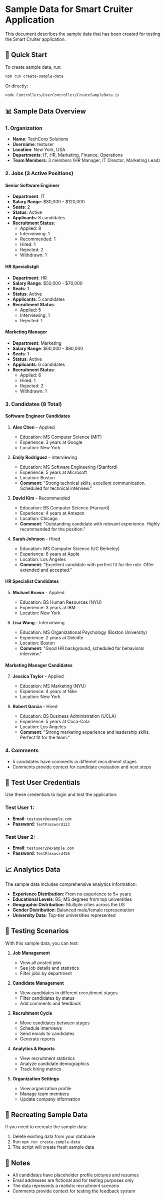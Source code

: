 # Sample Data for Smart Cruiter Application

This document describes the sample data that has been created for testing the Smart Cruiter application.

## 🚀 Quick Start

To create sample data, run:
```bash
npm run create-sample-data
```

Or directly:
```bash
node Controllers/UserController/CreateSampleData.js
```

## 📊 Sample Data Overview

### 1. Organization
- **Name**: TechCorp Solutions
- **Username**: testuser
- **Location**: New York, USA
- **Departments**: IT, HR, Marketing, Finance, Operations
- **Team Members**: 3 members (HR Manager, IT Director, Marketing Lead)

### 2. Jobs (3 Active Positions)

#### Senior Software Engineer
- **Department**: IT
- **Salary Range**: $80,000 - $120,000
- **Seats**: 2
- **Status**: Active
- **Applicants**: 8 candidates
- **Recruitment Status**:
  - Applied: 8
  - Interviewing: 1
  - Recommended: 1
  - Hired: 1
  - Rejected: 2
  - Withdrawn: 1

#### HR Specialistgit
- **Department**: HR
- **Salary Range**: $50,000 - $70,000
- **Seats**: 1
- **Status**: Active
- **Applicants**: 5 candidates
- **Recruitment Status**:
  - Applied: 5
  - Interviewing: 1
  - Rejected: 1

#### Marketing Manager
- **Department**: Marketing
- **Salary Range**: $60,000 - $90,000
- **Seats**: 1
- **Status**: Active
- **Applicants**: 6 candidates
- **Recruitment Status**:
  - Applied: 6
  - Hired: 1
  - Rejected: 2
  - Withdrawn: 1

### 3. Candidates (8 Total)

#### Software Engineer Candidates
1. **Alex Chen** - Applied
   - Education: MS Computer Science (MIT)
   - Experience: 3 years at Google
   - Location: New York

2. **Emily Rodriguez** - Interviewing
   - Education: MS Software Engineering (Stanford)
   - Experience: 5 years at Microsoft
   - Location: Boston
   - **Comment**: "Strong technical skills, excellent communication. Scheduled for technical interview."

3. **David Kim** - Recommended
   - Education: BS Computer Science (Harvard)
   - Experience: 4 years at Amazon
   - Location: Chicago
   - **Comment**: "Outstanding candidate with relevant experience. Highly recommended for the position."

4. **Sarah Johnson** - Hired
   - Education: MS Computer Science (UC Berkeley)
   - Experience: 6 years at Apple
   - Location: Los Angeles
   - **Comment**: "Excellent candidate with perfect fit for the role. Offer extended and accepted."

#### HR Specialist Candidates
5. **Michael Brown** - Applied
   - Education: BS Human Resources (NYU)
   - Experience: 3 years at IBM
   - Location: New York

6. **Lisa Wang** - Interviewing
   - Education: MS Organizational Psychology (Boston University)
   - Experience: 2 years at Deloitte
   - Location: Boston
   - **Comment**: "Good HR background, scheduled for behavioral interview."

#### Marketing Manager Candidates
7. **Jessica Taylor** - Applied
   - Education: MS Marketing (NYU)
   - Experience: 4 years at Nike
   - Location: New York

8. **Robert Garcia** - Hired
   - Education: BS Business Administration (UCLA)
   - Experience: 5 years at Coca-Cola
   - Location: Los Angeles
   - **Comment**: "Strong marketing experience and leadership skills. Perfect fit for the team."

### 4. Comments
- 5 candidates have comments in different recruitment stages
- Comments provide context for candidate evaluation and next steps

## 🔧 Test User Credentials

Use these credentials to login and test the application:

### Test User 1:
- **Email**: `testuser@example.com`
- **Password**: `TestPassword123`

### Test User 2:
- **Email**: `testuser2@example.com`
- **Password**: `TestPassword456`

## 📈 Analytics Data

The sample data includes comprehensive analytics information:
- **Experience Distribution**: From no experience to 5+ years
- **Educational Levels**: BS, MS degrees from top universities
- **Geographic Distribution**: Multiple cities across the US
- **Gender Distribution**: Balanced male/female representation
- **University Data**: Top-tier universities represented

## 🎯 Testing Scenarios

With this sample data, you can test:

1. **Job Management**
   - View all posted jobs
   - See job details and statistics
   - Filter jobs by department

2. **Candidate Management**
   - View candidates in different recruitment stages
   - Filter candidates by status
   - Add comments and feedback

3. **Recruitment Cycle**
   - Move candidates between stages
   - Schedule interviews
   - Send emails to candidates
   - Generate reports

4. **Analytics & Reports**
   - View recruitment statistics
   - Analyze candidate demographics
   - Track hiring metrics

5. **Organization Settings**
   - View organization profile
   - Manage team members
   - Update company information

## 🔄 Recreating Sample Data

If you need to recreate the sample data:
1. Delete existing data from your database
2. Run `npm run create-sample-data`
3. The script will create fresh sample data

## 📝 Notes

- All candidates have placeholder profile pictures and resumes
- Email addresses are fictional and for testing purposes only
- The data represents a realistic recruitment scenario
- Comments provide context for testing the feedback system 